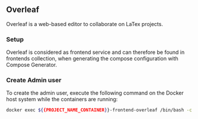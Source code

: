 ## Overleaf
Overleaf is a web-based editor to collaborate on LaTex projects.

### Setup
Overleaf is considered as frontend service and can therefore be found in frontends collection, when generating the compose configuration with Compose Generator.

### Create Admin user
To create the admin user, execute the following command on the Docker host system while the containers are running:
```sh
docker exec ${{PROJECT_NAME_CONTAINER}}-frontend-overleaf /bin/bash -c "cd /var/www/sharelatex; grunt user:create-admin --email=<admin-mail>"
```